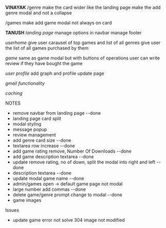 **VINAYAK**
/genre
make the card wider like the landing page
make the add genre modal and not a collapse

/games
make add game modal not always on card

**TANUSH**
_landing page_
manage options in navbar
manage footer

_userhome_
give user carausel of top games and list of all genres
give user the list of all games purchased by them

_game_
same as game modal but with buttons of operations
user can write review if they have bought the game

_user profile_
add graph and profile update page

_gmail functionality_

_caching_

NOTES

-   remove navbar from landing page                                                   --done
-   landing page card split
-   modal styling
-   message popup 
-   review management
-   add genre card size                                                               --done
-   textarea row increase                                                             --done
-   add game rating remove, Number Of Downloads                                       --done
-   add game description textarea                                                     --done
-   update remove rating, no of down, split the modal into right and left             --done
-   description textarea                                                              --done
-   update modal game name                                                            --done
-   admin/games open -> default game page not modal
-   large number add commas                                                           --done
-   delete game/genre prompt change to modal                                          --done
-   game images  


Issues
- update game error not solve    304 image not modified